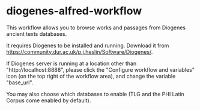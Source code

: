 # diogenes-alfred-workflow

This workflow allows you to browse works and passages from Diogenes ancient texts databases.

It requires Diogenes to be installed and running. Download it from https://community.dur.ac.uk/p.j.heslin/Software/Diogenes/.

If Diogenes server is running at a location other than "http://localhost:8888", please click the "Configure workflow and variables" icon (on the top right of the workflow area), and change the variable "base_url".

You may also choose which databases to enable (TLG and the PHI Latin Corpus come enabled by default).
